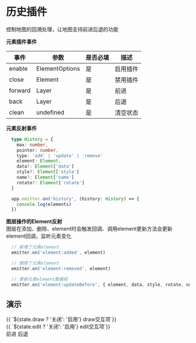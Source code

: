 # 历史插件
控制地图的回溯处理，让地图支持前进后退的功能

**元素插件事件**

| 事件      |   参数    |  是否必填   |     描述    |
| ---- | ---- | ---- | ---- |
| enable |  ElementOptions  |  是  |  启用插件 |
| close |  Element  |  是  |  禁用插件 |
| forward |  Layer  |  是  |  前进 |
| back |  Layer  |  是  |  后退 |
| clean |  undefined  |  是  |  清空状态 |

**元素反射事件**

```ts
  type History = {
    max: number,
    pointer: number,
    type: 'add' | 'update' | 'remove'
    element: Element,
    data?: Element['data']
    style?: Element['style']
    name?: Element['name']
    rotate?: Element['rotate']
  }

  app.emitter.on('history', (history: History) => {
    console.log(elements)
  })
```


**图层操作的Element反射**  
图层在添加、删除、element时会触发回调、调用element更新方法会更新element回调，监听元素变化
```ts
  // 新增了元素element
  emitter.on('element:added', element)

  // 删除了元素element
  emitter.on('element:removed', element)

  // 更新元素element数据前
  emitter.on('element:updateBefore', { element, data, style, rotate, name })

```

## 演示


<div class="w-[500px] h-[700px]">
  <div class="flex w-full flex-col">
    <div class="flex mb-2 items-center">
      <el-select :modelValue="state.drawType" @change="changeDrawType">
        <el-option value="ap" label="ap"></el-option>
      </el-select>
      <el-button class="ml-2 " @click="switcher('draw', !state.draw)" type="primary">{{ `${state.draw ? '关闭': '启用'} draw交互项`}}</el-button>
    </div>
    <div class="flex mb-2">
      <el-button class="mr-2"  @click="switcher('edit', !state.edit)" type="primary">{{ `${state.edit ? '关闭': '启用'} edit交互项`}}</el-button>
    </div>
    <div class="flex mb-2">
      <el-button class="mr-2"  @click="historyHandle('forward')" type="primary">前进</el-button>
      <el-button class="mr-2"  @click="historyHandle('back')" type="primary">后退</el-button>
    </div>
  </div>
  <div class="w-[500px] h-[500px] border" ref="mapRef"></div>
</div>

<script setup>
  import { ref, onMounted, reactive } from 'vue'
  import { createApp } from '@web-map-service/map2d-app'

  let app 

  const state = reactive({
    draw: false,
    drawType: 'ap',
    edit: false,
  })

  const mapRef = ref()

  let [draw, edit, history] = []

  function changeDrawType(type) {
    state.drawType = type
    draw.use(type)
  }

  function switcher(type, status) {
    if (status) {
      enable(type)
      return
    }
    close(type)
  }

  function historyHandle(type) {
    if (type === 'forward') {
      history.forward()
    } else if (type === 'back') {
      history.back()
    }
  }


  function enable(type) {
    switch(type) {
      case 'draw': 
        draw.enable()
        break
      case 'edit': 
        edit.enable()
        break
    }
    state[type] = true
  }

  function close(type) {
    switch(type) {
      case 'draw': 
        draw.close()
        break
      case 'edit': 
        edit.close()
        break
    }
    state[type] = false
  }


  onMounted(()=>{
    app = createApp({
      el: mapRef.value
    })
    console.log(app.tools)
    draw = app.tools.draw
    edit = app.tools.edit
    history = app.tools.history
    history.enable()
    changeDrawType(state.drawType)
  })

</script>